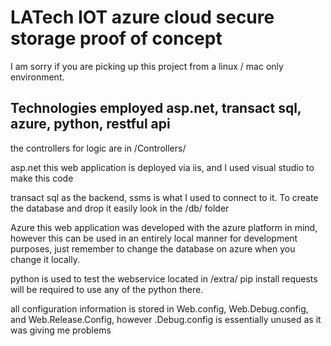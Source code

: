 # LATech IOT azure cloud secure storage proof of concept

I am sorry if you are picking up this project from a linux / mac only environment.

## Technologies employed asp.net, transact sql, azure, python, restful api

the controllers for logic are in /Controllers/

asp.net this web application is deployed via iis, and I used visual studio to make this code

transact sql as the backend, ssms is what I used to connect to it.
To create the database and drop it easily look in the /db/ folder

Azure this web application was developed with the azure platform in mind, however this can be used in an entirely local manner for development purposes, just remember to change the database on azure when you change it locally.

python is used to test the webservice located in /extra/
pip install requests will be required to use any of the python there.

all configuration information is stored in Web.config, Web.Debug.config, and Web.Release.Config, however .Debug.config is essentially unused as it was giving me problems
